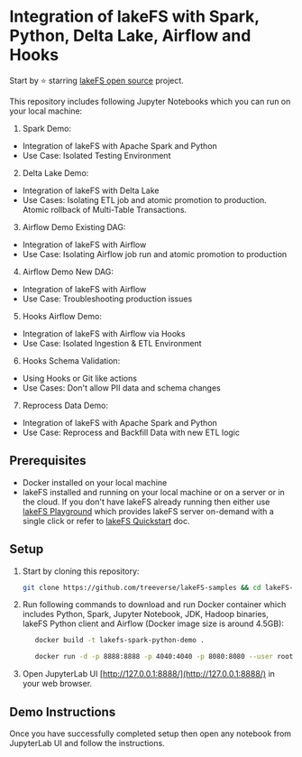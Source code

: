 # Integration of lakeFS with Spark, Python, Delta Lake, Airflow and Hooks

Start by ⭐️ starring [lakeFS open source](https://go.lakefs.io/oreilly-course) project.

This repository includes following Jupyter Notebooks which you can run on your local machine:

1. Spark Demo:
* Integration of lakeFS with Apache Spark and Python
* Use Case: Isolated Testing Environment

2. Delta Lake Demo:
* Integration of lakeFS with Delta Lake
* Use Cases: Isolating ETL job and atomic promotion to production. Atomic rollback of Multi-Table Transactions.

3. Airflow Demo Existing DAG:
* Integration of lakeFS with Airflow
* Use Case: Isolating Airflow job run and atomic promotion to production

4. Airflow Demo New DAG:
* Integration of lakeFS with Airflow
* Use Case: Troubleshooting production issues

5. Hooks Airflow Demo:
* Integration of lakeFS with Airflow via Hooks
* Use Case: Isolated Ingestion & ETL Environment

6. Hooks Schema Validation:
* Using Hooks or Git like actions
* Use Cases: Don't allow PII data and schema changes

7. Reprocess Data Demo:
* Integration of lakeFS with Apache Spark and Python
* Use Case: Reprocess and Backfill Data with new ETL logic

## Prerequisites
* Docker installed on your local machine
* lakeFS installed and running on your local machine or on a server or in the cloud. If you don't have lakeFS already running then either use [lakeFS Playground](https://demo.lakefs.io/) which provides lakeFS server on-demand with a single click or refer to [lakeFS Quickstart](https://docs.lakefs.io/quickstart/) doc.

## Setup

1. Start by cloning this repository:

   ```bash
   git clone https://github.com/treeverse/lakeFS-samples && cd lakeFS-samples/03-apache-spark-python-demo
   ```

2. Run following commands to download and run Docker container which includes Python, Spark, Jupyter Notebook, JDK, Hadoop binaries, lakeFS Python client and Airflow (Docker image size is around 4.5GB):

   ```bash
      docker build -t lakefs-spark-python-demo .

      docker run -d -p 8888:8888 -p 4040:4040 -p 8080:8080 --user root -e GRANT_SUDO=yes -v $PWD:/home/jovyan -v $PWD/jupyter_notebook_config.py:/home/jovyan/.jupyter/jupyter_notebook_config.py --name lakefs-spark-python-demo lakefs-spark-python-demo
   ```

3. Open JupyterLab UI [http://127.0.0.1:8888/](http://127.0.0.1:8888/) in your web browser.

## Demo Instructions

Once you have successfully completed setup then open any notebook from JupyterLab UI and follow the instructions.

